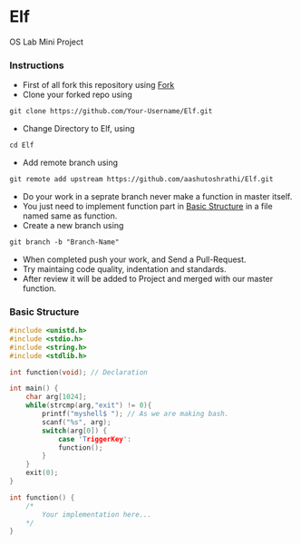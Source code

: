 # Elf
OS Lab Mini Project

### Instructions

* First of all fork this repository using <a class="github-button" href="https://github.com/aashutoshrathi/Elf/fork" data-size="small" data-show-count="true" aria-label="Fork aashutoshrathi/Elf on GitHub">Fork</a>
* Clone your forked repo using 
```md
git clone https://github.com/Your-Username/Elf.git
```

* Change Directory to Elf, using 
```md
cd Elf
```

* Add remote branch using 
```md
git remote add upstream https://github.com/aashutoshrathi/Elf.git
```

* Do your work in a seprate branch never make a function in master itself.
* You just need to implement function part in [Basic Structure](#bs) in a file named same as function.
* Create a new branch using 
```md
git branch -b "Branch-Name"
```

* When completed push your work, and Send a Pull-Request.
* Try maintaing code quality, indentation and standards.
* After review it will be added to Project and merged with our master function.

<a name="bs"></a>
### Basic Structure

```c
#include <unistd.h>
#include <stdio.h>
#include <string.h>
#include <stdlib.h>

int function(void); // Declaration

int main() {
	char arg[1024];
	while(strcmp(arg,"exit") != 0){	
		printf("myshell$ "); // As we are making bash.
		scanf("%s", arg);
		switch(arg[0]) {
			case 'TriggerKey':
			function();
		}
	}
	exit(0);
}

int function() {
	/*
        Your implementation here...
    */
}
```

